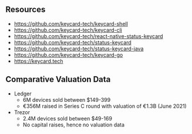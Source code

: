 ## Resources
- https://github.com/keycard-tech/keycard-shell
- https://github.com/keycard-tech/keycard-cli
- https://github.com/keycard-tech/react-native-status-keycard
- https://github.com/keycard-tech/status-keycard
- https://github.com/keycard-tech/status-keycard-java
- https://github.com/keycard-tech/keycard-go
- https://keycard.tech

## Comparative Valuation Data
- Ledger
  - 6M devices sold between $149-399
  - €356M raised in Series C round with valuation of €1.3B (June 2021)
- Trezor
  - 2.4M devices sold between $49-169
  - No capital raises, hence no valuation data
